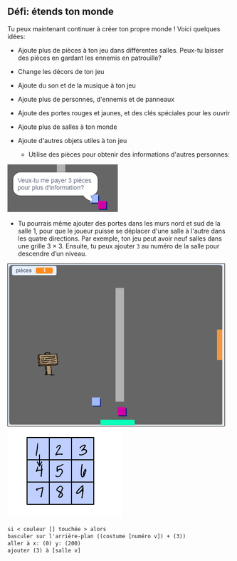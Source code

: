## Défi: étends ton monde

Tu peux maintenant continuer à créer ton propre monde ! Voici quelques idées:

+ Ajoute plus de pièces à ton jeu dans différentes salles. Peux-tu laisser des pièces en gardant les ennemis en patrouille?
+ Change les décors de ton jeu
+ Ajoute du son et de la musique à ton jeu
+ Ajoute plus de personnes, d'ennemis et de panneaux
+ Ajoute des portes rouges et jaunes, et des clés spéciales pour les ouvrir
+ Ajoute plus de salles à ton monde
+ Ajoute d'autres objets utiles à ton jeu
    
    + Utilise des pièces pour obtenir des informations d'autres personnes:

![capture d'écran](images/world-bribe.png)

+ Tu pourrais même ajouter des portes dans les murs nord et sud de la salle 1, pour que le joueur puisse se déplacer d'une salle à l'autre dans les quatre directions. Par exemple, ton jeu peut avoir neuf salles dans une grille 3 × 3. Ensuite, tu peux ajouter `3` au numéro de la salle pour descendre d’un niveau.

![capture d'écran](images/north-south-rooms.png) ![capture d'écran](images/number-grid.png)

```blocks3
si < couleur [] touchée > alors
basculer sur l'arrière-plan ((costume [numéro v]) + (3))
aller à x: (0) y: (200)
ajouter (3) à [salle v]
```